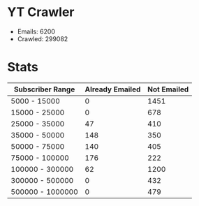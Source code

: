 # YT Crawler
- Emails: 6200
- Crawled: 299082

# Stats
| Subscriber Range  | Already Emailed | Not Emailed |
|-------|-------|-------|
| 5000 - 15000 | 0 | 1451 |
| 15000 - 25000 | 0 | 678 |
| 25000 - 35000 | 47 | 410 |
| 35000 - 50000 | 148 | 350 |
| 50000 - 75000 | 140 | 405 |
| 75000 - 100000 | 176 | 222 |
| 100000 - 300000 | 62 | 1200 |
| 300000 - 500000 | 0 | 432 |
| 500000 - 1000000 | 0 | 479 |
